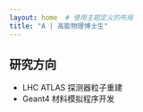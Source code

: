 ```yaml
---
layout: home  # 使用主题定义的布局
title: "A | 高能物理博士生"
---
```


## 研究方向
- LHC ATLAS 探测器粒子重建
- Geant4 材料模拟程序开发
